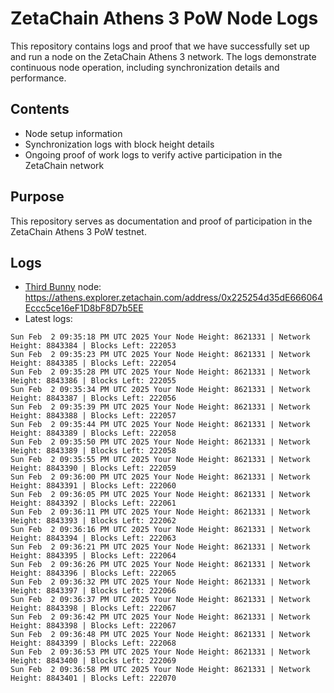 # ZetaChain Athens 3 PoW Node Logs
This repository contains logs and proof that we have successfully set up and run a node on the ZetaChain Athens 3 network. The logs demonstrate continuous node operation, including synchronization details and performance.

## Contents
- Node setup information
- Synchronization logs with block height details
- Ongoing proof of work logs to verify active participation in the ZetaChain network

## Purpose
This repository serves as documentation and proof of participation in the ZetaChain Athens 3 PoW testnet.

## Logs

- [Third Bunny](https://thirdbunny.xyz/) node: https://athens.explorer.zetachain.com/address/0x225254d35dE666064Eccc5ce16eF1D8bF8D7b5EE
- Latest logs:
```
Sun Feb  2 09:35:18 PM UTC 2025 Your Node Height: 8621331 | Network Height: 8843384 | Blocks Left: 222053
Sun Feb  2 09:35:23 PM UTC 2025 Your Node Height: 8621331 | Network Height: 8843385 | Blocks Left: 222054
Sun Feb  2 09:35:28 PM UTC 2025 Your Node Height: 8621331 | Network Height: 8843386 | Blocks Left: 222055
Sun Feb  2 09:35:34 PM UTC 2025 Your Node Height: 8621331 | Network Height: 8843387 | Blocks Left: 222056
Sun Feb  2 09:35:39 PM UTC 2025 Your Node Height: 8621331 | Network Height: 8843388 | Blocks Left: 222057
Sun Feb  2 09:35:44 PM UTC 2025 Your Node Height: 8621331 | Network Height: 8843389 | Blocks Left: 222058
Sun Feb  2 09:35:50 PM UTC 2025 Your Node Height: 8621331 | Network Height: 8843389 | Blocks Left: 222058
Sun Feb  2 09:35:55 PM UTC 2025 Your Node Height: 8621331 | Network Height: 8843390 | Blocks Left: 222059
Sun Feb  2 09:36:00 PM UTC 2025 Your Node Height: 8621331 | Network Height: 8843391 | Blocks Left: 222060
Sun Feb  2 09:36:05 PM UTC 2025 Your Node Height: 8621331 | Network Height: 8843392 | Blocks Left: 222061
Sun Feb  2 09:36:11 PM UTC 2025 Your Node Height: 8621331 | Network Height: 8843393 | Blocks Left: 222062
Sun Feb  2 09:36:16 PM UTC 2025 Your Node Height: 8621331 | Network Height: 8843394 | Blocks Left: 222063
Sun Feb  2 09:36:21 PM UTC 2025 Your Node Height: 8621331 | Network Height: 8843395 | Blocks Left: 222064
Sun Feb  2 09:36:26 PM UTC 2025 Your Node Height: 8621331 | Network Height: 8843396 | Blocks Left: 222065
Sun Feb  2 09:36:32 PM UTC 2025 Your Node Height: 8621331 | Network Height: 8843397 | Blocks Left: 222066
Sun Feb  2 09:36:37 PM UTC 2025 Your Node Height: 8621331 | Network Height: 8843398 | Blocks Left: 222067
Sun Feb  2 09:36:42 PM UTC 2025 Your Node Height: 8621331 | Network Height: 8843398 | Blocks Left: 222067
Sun Feb  2 09:36:48 PM UTC 2025 Your Node Height: 8621331 | Network Height: 8843399 | Blocks Left: 222068
Sun Feb  2 09:36:53 PM UTC 2025 Your Node Height: 8621331 | Network Height: 8843400 | Blocks Left: 222069
Sun Feb  2 09:36:58 PM UTC 2025 Your Node Height: 8621331 | Network Height: 8843401 | Blocks Left: 222070
```
